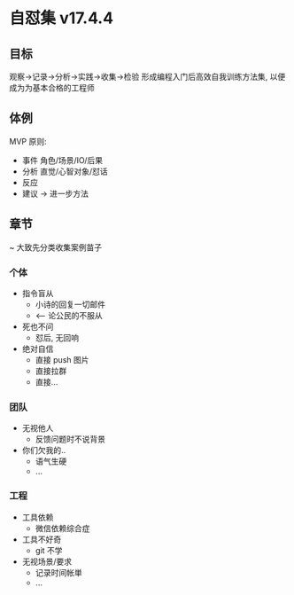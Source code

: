 # 自怼集 v17.4.4


## 目标
观察->记录->分析->实践->收集->检验
形成编程入门后高效自我训练方法集,
以便成为为基本合格的工程师

## 体例
MVP 原则:

- 事件 角色/场景/IO/后果
- 分析 直觉/心智对象/怼话
- 反应
- 建议 -> 进一步方法


## 章节
~ 大致先分类收集案例苗子

### 个体

- 指令盲从
    + 小诗的回复一切邮件
    + <-- 论公民的不服从
- 死也不问
    + 怼后, 无回响
- 绝对自信
    + 直接 push 图片
    + 直接拉群
    + 直接...

### 团队

- 无视他人
    + 反馈问题时不说背景
- 你们欠我的..
    + 语气生硬
    + ...

### 工程

- 工具依赖
    + 微信依赖综合症
- 工具不好奇
    + git 不学
- 无视场景/要求
    + 记录时间帐単
    + ...




